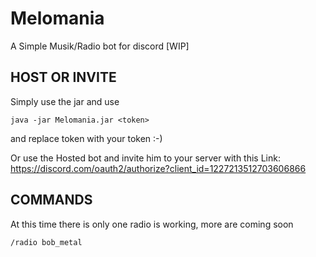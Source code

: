 # **Melomania**

A Simple Musik/Radio bot for discord [WIP]

## **HOST OR INVITE**

Simply use the jar and use
```
java -jar Melomania.jar <token>
```
and replace token with your token :-)

Or use the Hosted bot and invite him to your server with this Link:
https://discord.com/oauth2/authorize?client_id=1227213512703606866

## **COMMANDS**

At this time there is only one radio is working, more are coming soon
```
/radio bob_metal 
```